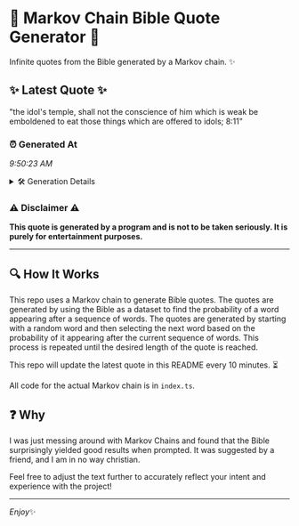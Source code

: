 # 📖 Markov Chain Bible Quote Generator 📖

Infinite quotes from the Bible generated by a Markov chain. ✨

## ✨ Latest Quote ✨
"the idol's temple, shall not the conscience of him which is weak be emboldened to eat those things which are offered to idols; 8:11"

### ⏰ Generated At
*9:50:23 AM*

<details>
    <summary>🛠️ Generation Details</summary>
    <p>
        <strong>🌱 Seed:</strong> the<br>
        <strong>🔄 Iterations:</strong> 23<br>
        <strong>📜 Context History:</strong><br>[ the ]: idol's<br>[ the, idol's ]: temple,<br>[ the, idol's, temple, ]: shall<br>[ the, idol's, temple,, shall ]: not<br>[ the, idol's, temple,, shall, not ]: the<br>[ the, idol's, temple,, shall, not, the ]: conscience<br>[ idol's, temple,, shall, not, the, conscience ]: of<br>[ temple,, shall, not, the, conscience, of ]: him<br>[ shall, not, the, conscience, of, him ]: which<br>[ not, the, conscience, of, him, which ]: is<br>[ the, conscience, of, him, which, is ]: weak<br>[ conscience, of, him, which, is, weak ]: be<br>[ of, him, which, is, weak, be ]: emboldened<br>[ him, which, is, weak, be, emboldened ]: to<br>[ which, is, weak, be, emboldened, to ]: eat<br>[ is, weak, be, emboldened, to, eat ]: those<br>[ weak, be, emboldened, to, eat, those ]: things<br>[ be, emboldened, to, eat, those, things ]: which<br>[ emboldened, to, eat, those, things, which ]: are<br>[ to, eat, those, things, which, are ]: offered<br>[ eat, those, things, which, are, offered ]: to<br>[ those, things, which, are, offered, to ]: idols;<br>[ things, which, are, offered, to, idols; ]: 8:11<br>
    </p>
</details>

### ⚠️ Disclaimer ⚠️
**This quote is generated by a program and is not to be taken seriously. It is purely for entertainment purposes.**

---

## 🔍 How It Works

This repo uses a Markov chain to generate Bible quotes. The quotes are generated by using the Bible as a dataset to find the probability of a word appearing after a sequence of words. The quotes are generated by starting with a random word and then selecting the next word based on the probability of it appearing after the current sequence of words. This process is repeated until the desired length of the quote is reached.

This repo will update the latest quote in this README every 10 minutes. ⏳

All code for the actual Markov chain is in `index.ts`.

## ❓ Why

I was just messing around with Markov Chains and found that the Bible surprisingly yielded good results when prompted. 
It was suggested by a friend, and I am in no way christian.

Feel free to adjust the text further to accurately reflect your intent and experience with the project!

---

*Enjoy*✨
